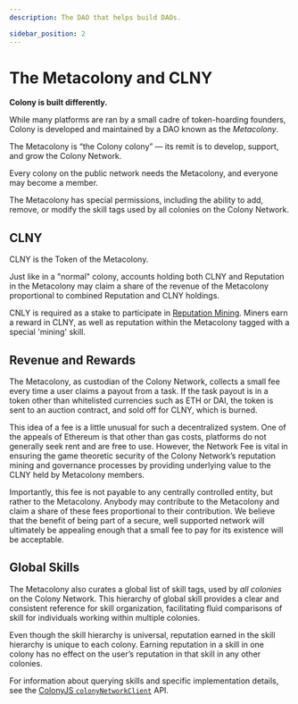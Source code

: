 ```yaml
---
description: The DAO that helps build DAOs.

sidebar_position: 2
---
```


# The Metacolony and CLNY

**Colony is built differently.** 

While many platforms are ran by a small cadre of token-hoarding founders, Colony is developed and maintained by a DAO known as the *Metacolony*.

The Metacolony is “the Colony colony” — its remit is to develop, support, and grow the Colony Network.

Every colony on the public network needs the Metacolony, and everyone may become a member.

The Metacolony has special permissions, including the ability to add, remove, or modify the skill tags used by all colonies on the Colony Network.

## CLNY

CLNY is the Token of the Metacolony.

Just like in a "normal" colony, accounts holding both CLNY and Reputation in the Metacolony may claim a share of the revenue of the Metacolony proportional to combined Reputation and CLNY holdings.

CNLY is required as a stake to participate in [Reputation Mining](reputation-mining.md). Miners earn a reward in CLNY, as well as reputation within the Metacolony tagged with a special 'mining' skill.

## Revenue and Rewards

The Metacolony, as custodian of the Colony Network, collects a small fee every time a user claims a payout from a task. If the task payout is in a token other than whitelisted currencies such as ETH or DAI, the token is sent to an auction contract, and sold off for CLNY, which is burned.

This idea of a fee is a little unusual for such a decentralized system. One of the appeals of Ethereum is that other than gas costs, platforms do not generally seek rent and are free to use. However, the Network Fee is vital in ensuring the game theoretic security of the Colony Network’s reputation mining and governance processes by providing underlying value to the CLNY held by Metacolony members.

Importantly, this fee is not payable to any centrally controlled entity, but rather to the Metacolony. Anybody may contribute to the Metacolony and claim a share of these fees proportional to their contribution. We believe that the benefit of being part of a secure, well supported network will ultimately be appealing enough that a small fee to pay for its existence will be acceptable.

## Global Skills

The Metacolony also curates a global list of skill tags, used by _all colonies_ on the Colony Network. This hierarchy of global skill provides a clear and consistent reference for skill organization, facilitating fluid comparisons of skill for individuals working within multiple colonies.

Even though the skill hierarchy is universal, reputation earned in the skill hierarchy is unique to each colony. Earning reputation in a skill in one colony has no effect on the user’s reputation in that skill in any other colonies.

For information about querying skills and specific implementation details, see the [ColonyJS `colonyNetworkClient`](/docs/colonyjs/api/interfaces/ColonyNetworkClient) API.
